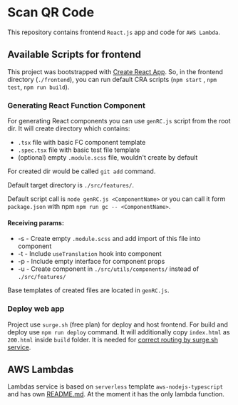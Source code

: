 # Scan QR Code
This repository contains frontend `React.js` app and code for `AWS Lambda`. 

## Available Scripts for frontend
This project was bootstrapped with [Create React App](https://github.com/facebook/create-react-app). 
So, in the frontend directory (`./frontend`), you can run default CRA scripts (`npm start` , `npm test`, `npm run build`).

### Generating React Function Component

For generating React components you can use `genRC.js` script from the root dir.
It will create directory which contains:
- `.tsx` file with basic FC component template
- `.spec.tsx` file with basic test file template
- (optional) empty `.module.scss` file, wouldn't create by default

For created dir would be called `git add` command.

Default target directory is `./src/features/`.

Default script call is `node genRC.js <ComponentName>`
or you can call it form `package.json` with npm `npm run gc -- <ComponentName>`.

#### Receiving params:
- -s - Create empty `.module.scss` and add import of this file into component
- -t - Include `useTranslation` hook into component
- -p - Include empty interface for component props
- -u - Create component in `./src/utils/components/` instead of `./src/features/`

Base templates of created files are located in `genRC.js`.

### Deploy web app

Project use `surge.sh` (free plan) for deploy and host frontend.
For build and deploy use `npm run deploy` command.
It will additionally copy `index.html` as `200.html` inside `build` folder.
It is needed for [correct routing by surge.sh service](https://surge.sh/help/adding-a-200-page-for-client-side-routing).

## AWS Lambdas

Lambdas service is based on `serverless` template `aws-nodejs-typescript` and has own [README.md](./aws-lambda/link-preview-service/README.md).
At the moment it has the only lambda function.
